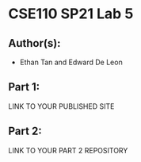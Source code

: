 # CSE110 SP21 Lab 5

## Author(s):
- Ethan Tan and Edward De Leon

## Part 1:

LINK TO YOUR PUBLISHED SITE

## Part 2:

LINK TO YOUR PART 2 REPOSITORY
